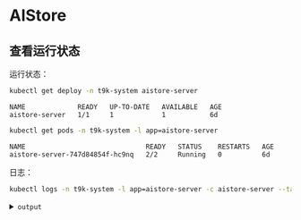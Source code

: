 # AIStore

## 查看运行状态

运行状态：

```bash
kubectl get deploy -n t9k-system aistore-server
```

```
NAME             READY   UP-TO-DATE   AVAILABLE   AGE
aistore-server   1/1     1            1           6d
```

```bash
kubectl get pods -n t9k-system -l app=aistore-server
```

```
NAME                              READY   STATUS    RESTARTS   AGE
aistore-server-747d84854f-hc9nq   2/2     Running   0          6d
```

日志：

```bash
kubectl logs -n t9k-system -l app=aistore-server -c aistore-server --tail=100 -f
```

<details><summary><code class="hljs">output</code></summary>

[read client config] {Log:{V:4 LogColors:false ShowErrorTrace:true} Postgres:{Host:aistore-postgresql.t9k-system Database:aistore Port:5432 User:postgres Password:******} LakeFS:{ServiceName:aistore-lakefs Address: Bucket:t9k-aistore-new AccessID:****** SecretKey:****** UnderlyingAddress:http://100.64.4.104 UnderlyingAccessID:****** UnderlyingSecretKey:****** ExternalAddress:https://lakefs.nc201.t9kcloud.cn} Token:{JWKsURI:https://kc.kube.tensorstack.net/auth/realms/t9k-realm/protocol/openid-connect/certs UserKey:******} SysNamespace:t9k-system}
[init logger] {V:4 LogColors:false ShowErrorTrace:true}
[new jwk client] jwks: https://kc.kube.tensorstack.net/auth/realms/t9k-realm/protocol/openid-connect/certs
[create sql client] {Host:aistore-postgresql.t9k-system Database:aistore Port:5432 User:postgres Password:******}
[get lakefs address in cluster] http://10.233.49.231:80
[create lakeFS client] {ServiceName:aistore-lakefs Address:http://10.233.49.231:80 Bucket:t9k-aistore-new AccessID:****** SecretKey:****** UnderlyingAddress:http://100.64.4.104 UnderlyingAccessID:****** UnderlyingSecretKey:****** ExternalAddress:https://lakefs.nc201.t9kcloud.cn}
I0 12/26 03:02:22 client.go:185 aistore/LakeFS [underlying s3 bucket already exists] bucket=t9k-aistore-new
I4 12/26 03:02:22 logger.go:28 aistore/LakeFS [LakeFS Request] method=GET reqHeader.Authorization=Basic QUtJQUpHQ1RIVTVTVEY2Q09SS1E6TG43RHZoSlhrUDFrRFRsVThNYWV2YXRUaVlQWWhZUlhQNXdUSEorbA== reqHeader.User-Agent=gentleman/2.0.5 resHeader.Content-Length=127 resHeader.Content-Type=application/json resHeader.Date=Tue, 26 Dec 2023 03:02:22 GMT resHeader.X-Content-Type-Options=nosniff resHeader.X-Request-Id=b55b9f59-031b-403d-9aec-75f9fa160b34 url={"Scheme":"http","Opaque":"","User":null,"Host":"10.233.49.231:80","Path":"/api/v1/repositories/t9k-aistore","RawPath":"","ForceQuery":false,"RawQuery":"","Fragment":"","RawFragment":""}
I0 12/26 03:02:22 client.go:128 aistore/LakeFS [global repository already exists] repository={"creation_date":1697014131,"default_branch":"main","id":"t9k-aistore","storage_namespace":"s3://t9k-aistore-new/t9k-aistore"}
...
```

</details>

## 查看配置

查看 AI-Store 的配置：

```bash
$ kubectl get cm -n t9k-system aistore-server-config -o yaml
```

修改 AI-Store 的配置：

```bash
$ kubectl edit cm -n t9k-system aistore-server-config
```

配置示例：

```yaml
apiVersion: v1
data:
  server-config.json: |-
    {
      "log": {
        "v": 4
      },
      "postgres": {
        "host": "aistore-postgresql.t9k-system",
        "port": "5432",
        "database": "aistore",
        "user": "postgres",
        "password": "f2ddL6yMS4"
      },
      "lakefs":{
        "serviceName": "aistore-lakefs",
        "externalAddress": "https://lakefs.nc201.t9kcloud.cn",
        "bucket": "t9k-aistore-new",
        "accessID": "<xxxxxxxxxxxxxx>",
        "secretKey": "<yyyyyyyyyyyyyy>",
        "underlyingAddress": "http://100.64.4.104",
        "underlyingAccessID": "<aaaaaaaaaaaaaaaaa>",
        "underlyingSecretKey": "<bbbbbbbbbbbbbbbbbbbbbb>"
      },
      "token": {
        "jwksURI": "https://kc.kube.tensorstack.net/auth/realms/t9k-realm/protocol/openid-connect/certs",
        "userKey": "preferred_username"
      }
    }
kind: ConfigMap
metadata:
  name: aistore-server-config
  namespace: t9k-system
```

其中：

* log 字段表示日志级别，一般从 0 到 5，数字越大打印的日志越详细。
* postgres 字段表示 AIStore 连接底层 PostgreSQL 数据库时所需要的信息。
* lakefs 字段表示 AIStore 连接 LakeFS 以及 LakeFS 底层的 S3 服务时需要的信息。
* token 字段表示校验用户信息时需要的配置。
* 配置中所有信息，都可以通过配置文件、参数和环境变量三种方式设置，其优先级为 参数 > 环境变量 > 配置文件。

一般只有 log 字段需要修改。

在修改过配置后，需重启 AIStore 服务使配置生效：

```bash
$ kubectl rollout restart -n t9k-system deploy/aistore-server
$ kubectl logs -n t9k-system -l app=aistore-server -c aistore-server --tail=-1 -f
```
